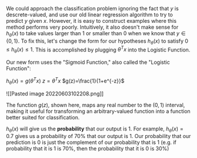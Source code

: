 We could approach the classification problem ignoring the fact that $y$ is descrete-valued, and use our old linear regression algorithm to try to predict $y$ given $x$. However, it is easy to construct examples where this method performs very poorly. Intuitively, it also doesn't make sense for $h_\theta(x)$ to take values larger than $1$ or smaller than $0$ when we know that $y\in\{0,1\}$. To fix this, let's change the form for our hypotheses $h_\theta(x)$ to satisfy $0\le h_\theta(x)\le1$. This is accomplished by plugging $\theta^Tx$ into the Logistic Function.

Our new form uses the "Sigmoid Function," also called the "Logistic Function":

$h_\theta(x)=g(\theta^Tx)$
$z=\theta^Tx$
$g(z)=\frac{1}{1+e^{-z}}$

![[Pasted image 20220603102208.png]]

The function $g(z)$, shown here, maps any real number to the $(0,1)$ interval, making it useful for transforming an arbitrary-valued function into a function better suited for classification.

$h_\theta(x)$ will give us the **probability** that our output is $1$. For example, $h_\theta(x)=0.7$ gives us a probability of $70\%$ that our output is $1$. Our probability that our prediction is $0$ is just the complement of our probability that is $1$ (e.g. if probability that it is $1$ is $70\%$, then the probability that it is $0$ is $30\%$)

